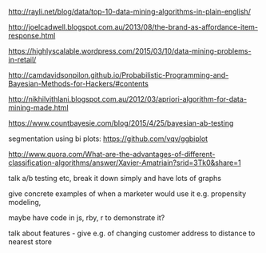 http://rayli.net/blog/data/top-10-data-mining-algorithms-in-plain-english/

http://joelcadwell.blogspot.com.au/2013/08/the-brand-as-affordance-item-response.html

https://highlyscalable.wordpress.com/2015/03/10/data-mining-problems-in-retail/

http://camdavidsonpilon.github.io/Probabilistic-Programming-and-Bayesian-Methods-for-Hackers/#contents

http://nikhilvithlani.blogspot.com.au/2012/03/apriori-algorithm-for-data-mining-made.html

https://www.countbayesie.com/blog/2015/4/25/bayesian-ab-testing

segmentation using bi plots: https://github.com/vqv/ggbiplot

http://www.quora.com/What-are-the-advantages-of-different-classification-algorithms/answer/Xavier-Amatriain?srid=3Tk0&share=1

talk a/b testing etc, break it down simply and have lots of graphs

give concrete examples of when a marketer would use it e.g. propensity modeling, 

maybe have code in js, rby, r to demonstrate it?

talk about features - give e.g. of changing customer address to distance to nearest store